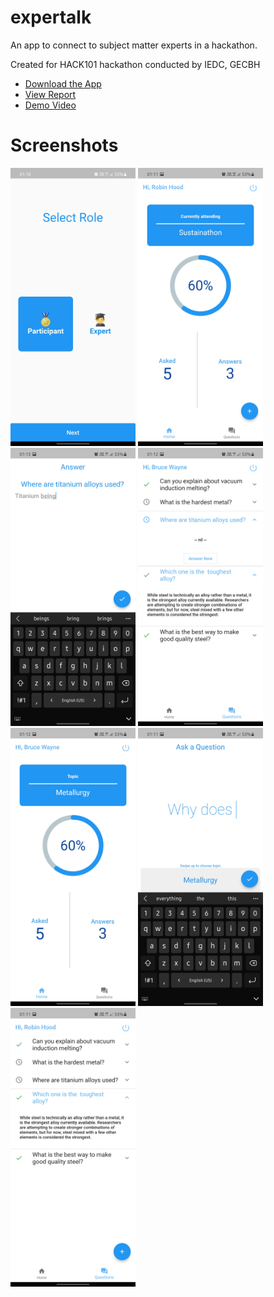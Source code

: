 # expertalk

An app to connect to subject matter experts in a hackathon.

Created for HACK101 hackathon conducted by IEDC, GECBH

- [Download the App](https://github.com/RohitEdathil/expertalk/releases/tag/v1.0.0)
- [View Report](https://docs.google.com/document/d/1yJzodiBney5KAUtiVruI49g8KgyHG21N0nNMd3YtDJ8/edit?usp=sharing)
- [Demo Video](https://drive.google.com/file/d/1H6FIWGhNnokrgtmuiY3zIAqWOSsNE7V1/view?usp=drivesdk)

# Screenshots
<img src="img/1.jpg" style="width:200px"> <img src="img/2.jpg" style="width:200px"> <img src="img/3.jpg" style="width:200px">
<img src="img/4.jpg" style="width:200px"> <img src="img/5.jpg" style="width:200px"> <img src="img/6.jpg" style="width:200px">
<img src="img/7.jpg" style="width:200px">


